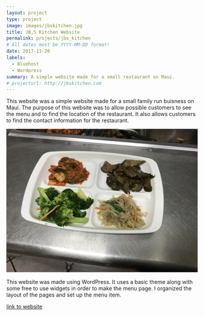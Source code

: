 ```yaml
---
layout: project
type: project
image: images/jbskitchen.jpg
title: JB,S Kitchen Website
permalink: projects/jbs_kitchen
# All dates must be YYYY-MM-DD format!
date: 2017-11-20
labels:
  - Bluehost
  - Wordpress 
summary: A simple website made for a small restaurant on Maui.
# projecturl: http://jbskitchen.com
---
```


This website was a simple website made for a small family run buisness on Maui. The purpose of this website was to allow possible customers to see the menu and to find the location of the restaurant. It also allows customers to find the contact information for the restaurant.

<img class="ui medium image" src="../images/banchan.jpg">

This website was made using WordPress. It uses a basic theme along with some free to use widgets in order to make the menu page. I organized the layout of the pages and set up the menu item.
 
[link to website](http://jbskitchen.com)
